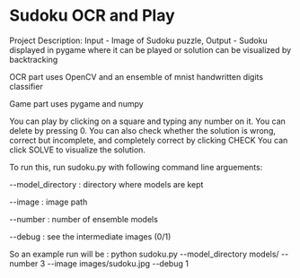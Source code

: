 # Sudoku OCR and Play

Project Description: Input - Image of Sudoku puzzle, Output - Sudoku displayed in pygame where it can be played or solution can be visualized by backtracking

OCR part uses OpenCV and an ensemble of mnist handwritten digits classifier

Game part uses pygame and numpy

You can play by clicking on a square and typing any number on it. You can delete by pressing 0. You can also check whether the solution is wrong, correct but incomplete, and completely correct by clicking CHECK
You can click SOLVE to visualize the solution.

To run this, run sudoku.py with following command line arguements: 

  --model_directory : directory where models are kept
  
  --image : image path
  
  --number : number of ensemble models
  
  --debug : see the intermediate images (0/1)
  
So an example run will be : python sudoku.py --model_directory models/ --number 3 --image images/sudoku.jpg --debug 1
